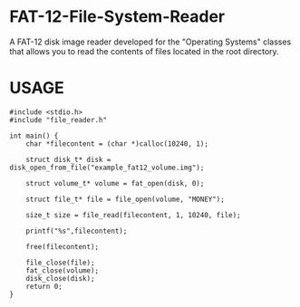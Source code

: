 # FAT-12-File-System-Reader

A FAT-12 disk image reader developed for the "Operating Systems" classes that allows you to read the contents of files located in the root directory.

# USAGE
```
#include <stdio.h>
#include "file_reader.h"

int main() {
    char *filecontent = (char *)calloc(10240, 1);
    
    struct disk_t* disk = disk_open_from_file("example_fat12_volume.img");
    
    struct volume_t* volume = fat_open(disk, 0);
    
    struct file_t* file = file_open(volume, "MONEY");
    
    size_t size = file_read(filecontent, 1, 10240, file);
    
    printf("%s",filecontent);
    
    free(filecontent);

    file_close(file);
    fat_close(volume);
    disk_close(disk);
    return 0;
}
```
